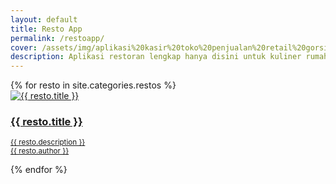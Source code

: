 ```yaml
---
layout: default
title: Resto App
permalink: /restoapp/
cover: /assets/img/aplikasi%20kasir%20toko%20penjualan%20retail%20gorsir%20plus%20website%20(1).jpg
description: Aplikasi restoran lengkap hanya disini untuk kuliner rumah makan cafe.
---
```


<div class="container">  
  <div class="row py-3 justify-content-center">
 {% for resto in site.categories.restos %}
  <div class="col-md-3 p-1 col-6">
      <a class="card p-1 text-center bg-light text-dark" href="{{ resto.url }}">
      <img class="img-fluid card" alt="{{ resto.title }}" src="{{ resto.cover }}"/>
      <main class="card-body p-1">
      <h3 class="card-title info">{{ resto.title }}</h3>
      <p class="card-content info"><small>{{ resto.description }}<br/>{{ resto.author }}</small></p>
      </main>
      </a>
      </div>
    {% endfor %}
 </div>
  </div>
